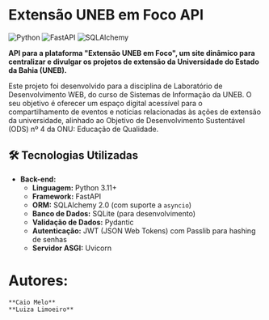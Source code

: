 # Extensão UNEB em Foco API

![Python](https://img.shields.io/badge/Python-3.11+-blue.svg)
![FastAPI](https://img.shields.io/badge/FastAPI-0.110+-green.svg)
![SQLAlchemy](https://img.shields.io/badge/SQLAlchemy-2.0-red.svg)

**API para a plataforma "Extensão UNEB em Foco", um site dinâmico para centralizar e divulgar os projetos de extensão da Universidade do Estado da Bahia (UNEB).**

Este projeto foi desenvolvido para a disciplina de Laboratório de Desenvolvimento WEB, do curso de Sistemas de Informação da UNEB. O seu objetivo é oferecer um espaço digital acessível para o compartilhamento de eventos e notícias relacionadas às ações de extensão da universidade, alinhado ao Objetivo de Desenvolvimento Sustentável (ODS) nº 4 da ONU: Educação de Qualidade.

## 🛠️ Tecnologias Utilizadas

* **Back-end:**
    * **Linguagem:** Python 3.11+
    * **Framework:** FastAPI
    * **ORM:** SQLAlchemy 2.0 (com suporte a `asyncio`)
    * **Banco de Dados:** SQLite (para desenvolvimento)
    * **Validação de Dados:** Pydantic
    * **Autenticação:** JWT (JSON Web Tokens) com Passlib para hashing de senhas
    * **Servidor ASGI:** Uvicorn

# Autores:
    **Caio Melo**
    **Luiza Limoeiro**